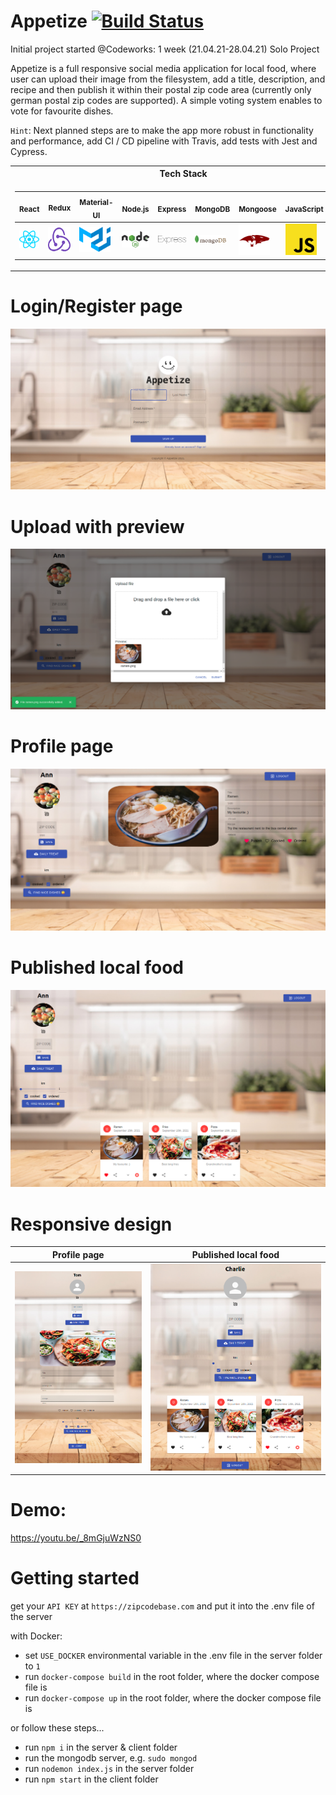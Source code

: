 # Appetize [![Build Status](https://app.travis-ci.com/nik-neg/Appetize.svg?branch=main)](https://app.travis-ci.com/nik-neg/Appetize)
Initial project started @Codeworks: 1 week (21.04.21-28.04.21) Solo Project

Appetize is a full responsive social media application for local food, where user can upload their image from the filesystem,
add a title, description, and recipe and then publish it within their postal zip code area (currently only german postal zip codes are supported).
A simple voting system enables to vote for favourite dishes.

`Hint`: Next planned steps are to make the app more robust in functionality and performance, add CI / CD pipeline with Travis, add tests with Jest and Cypress.

<table>
<tr><th>Tech Stack</th><th>API</th></tr>
<tr><td>

 <sub> React </sub> |<sub>  Redux <sub>| <sub> Material-UI </sub> | <sub> Node.js </sub> | <sub> Express </sub> | <sub> MongoDB </sub> | <sub> Mongoose </sub> |  <sub> JavaScript </sub> |  <sub> Jest </sub>  | 
|--|--|--|--|--|--|--|--|--
[<img src="https://github.com/nik-neg/appetize/blob/main/techstack_images/react.svg" alt="drawing" width="50"/>](https://reactjs.org/) | [<img src="https://raw.githubusercontent.com/devicons/devicon/master/icons/redux/redux-original.svg" alt="redux" width="40" height="40"/>](https://redux.js.org) | [<img src="https://github.com/nik-neg/appetize/blob/main/techstack_images/material-ui.svg" alt="drawing" width="50"/>](https://material-ui.com/) | [<img src="https://github.com/nik-neg/appetize/blob/main/techstack_images/nodejs.svg" alt="drawing" width="50"/>](https://nodejs.org/en/) | [<img src="https://github.com/nik-neg/appetize/blob/main/techstack_images/express.svg" alt="drawing" width="50"/>](https://expressjs.com/) |  [<img src="https://github.com/nik-neg/appetize/blob/main/techstack_images/mongodb.svg" alt="drawing" width="50"/>](https://www.mongodb.com/) |  [<img src="https://github.com/nik-neg/appetize/blob/main/techstack_images/mongoose.png" alt="drawing" width="50"/>](https://mongoosejs.com/) |  [<img src="https://github.com/nik-neg/appetize/blob/main/techstack_images/javascript.svg" alt="drawing" width="50"/>](https://www.javascript.com/) |  [<img src="https://github.com/nik-neg/appetize/blob/main/techstack_images/jest.svg" alt="drawing" width="50"/>](https://jestjs.io/)  | 
 </td><td>
 
 <div align="center">
  <a href="https://zipcodebase.com/">Zip Code API</a>
 </div>
</td></tr> </table> 

# Login/Register page
![alt text](https://github.com/nik-neg/Appetize/blob/main/images/1_login.png)

# Upload with preview
![alt text](https://github.com/nik-neg/Appetize/blob/main/images/2_dropzone_preview.png)

# Profile page
![alt text](https://github.com/nik-neg/Appetize/blob/main/images/3_favourite_food.png)

# Published local food
![alt text](https://github.com/nik-neg/Appetize/blob/main/images/4_area_food.png)
 
# Responsive design
 Profile page             |  Published local food
:-------------------------:|:-------------------------:
![alt text](https://github.com/nik-neg/Appetize/blob/main/images/3_favourite_food_responsive.png) |  ![alt text](https://github.com/nik-neg/Appetize/blob/main/images/4_area_food_responsive.png)

# Demo:
https://youtu.be/_8mGjuWzNS0

# Getting started
 
get your `API KEY` at `https://zipcodebase.com` and put it into the .env file of the server
 
with Docker:
 - set `USE_DOCKER` environmental variable in the .env file in the server folder to `1`
 - run `docker-compose build` in the root folder, where the docker compose file is
 - run `docker-compose up` in the root folder, where the docker compose file is

or follow these steps...

- run `npm i` in the server & client folder
- run the mongodb server, e.g. `sudo mongod`
- run `nodemon index.js` in the server folder
- run `npm start` in the client folder
